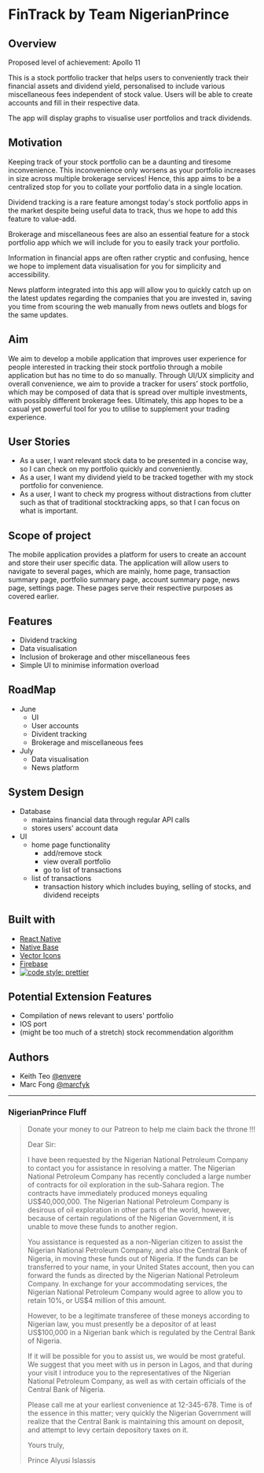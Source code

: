 # FinTrack by Team NigerianPrince

## Overview
Proposed level of achievement: Apollo 11

This is a stock portfolio tracker that helps users to conveniently track their financial assets and dividend yield, personalised to include various miscellaneous fees independent of stock value.
Users will be able to create accounts and fill in their respective data.

The app will display graphs to visualise user portfolios and track dividends.

## Motivation
Keeping track of your stock portfolio can be a daunting and tiresome inconvenience. This inconvenience only worsens as your portfolio increases in size across multiple brokerage services! Hence, this app aims to be a centralized stop for you to collate your portfolio data in a single location.

Dividend tracking is a rare feature amongst today's stock portfolio apps in the market despite being useful data to track, thus we hope to add this feature to value-add.

Brokerage and miscellaneous fees are also an essential feature for a stock portfolio app which we will include for you to easily track your portfolio.

Information in financial apps are often rather cryptic and confusing, hence we hope to implement data visualisation for you for simplicity and accessibility.

News platform integrated into this app will allow you to quickly catch up on the latest updates regarding the companies that you are invested in, saving you time from scouring the web manually from news outlets and blogs for the same updates.

## Aim
We aim to develop a mobile application that improves user experience for people interested in tracking their stock portfolio through a mobile application but has no time to do so manually. Through UI/UX simplicity and overall convenience, we aim to provide a tracker for users’ stock portfolio, which may be composed of data that is spread over multiple investments, with possibly different brokerage fees. Ultimately, this app hopes to be a casual yet powerful tool for you to utilise to supplement your trading experience.

## User Stories
- As a user, I want relevant stock data to be presented in a concise way, so I can check on my portfolio quickly and conveniently.
- As a user, I want my dividend yield to be tracked together with my stock portfolio for convenience.
- As a user, I want to check my progress without distractions from clutter such as that of traditional stocktracking apps, so that I can focus on what is important.

## Scope of project
The mobile application provides a platform for users to create an account and store their user specific data.
The application will allow users to navigate to several pages, which are mainly, home page, transaction summary page, portfolio summary page, account summary page, news page, settings page.
These pages serve their respective purposes as covered earlier.


## Features
- Dividend tracking
- Data visualisation
- Inclusion of brokerage and other miscellaneous fees
- Simple UI to minimise information overload

## RoadMap
- June
  - UI
  - User accounts
  - Divident tracking
  - Brokerage and miscellaneous fees
- July
  - Data visualisation
  - News platform

## System Design
- Database
  - maintains financial data through regular API calls
  - stores users' account data
- UI
  - home page functionality
    - add/remove stock
    - view overall portfolio
    - go to list of transactions
  - list of transactions
    - transaction history which includes buying, selling of stocks, and dividend receipts

## Built with
- [React Native](https://facebook.github.io/react-native/)
- [Native Base](https://nativebase.io)
- [Vector Icons](https://github.com/oblador/react-native-vector-icons)
- [Firebase](https://firebase.google.com)
- [![code style: prettier](https://img.shields.io/badge/code_style-prettier-ff69b4.svg?style=flat-square)](https://github.com/prettier/prettier)

## Potential Extension Features
- Compilation of news relevant to users' portfolio
- IOS port
- (might be too much of a stretch) stock recommendation algorithm

## Authors
- Keith Teo [@envere](https://github.com/envere)
- Marc Fong [@marcfyk](https://github.com/marcfyk)

***

### NigerianPrince Fluff
> Donate your money to our Patreon to help me claim back the throne !!!
>
>Dear Sir:
>
>I have been requested by the Nigerian National Petroleum Company to contact you for assistance in resolving a matter. The Nigerian National Petroleum Company has recently concluded a large number of contracts for oil exploration in the sub-Sahara region. The contracts have immediately produced moneys equaling US$40,000,000. The Nigerian National Petroleum Company is desirous of oil exploration in other parts of the world, however, because of certain regulations of the Nigerian Government, it is unable to move these funds to another region.
>
>You assistance is requested as a non-Nigerian citizen to assist the Nigerian National Petroleum Company, and also the Central Bank of Nigeria, in moving these funds out of Nigeria. If the funds can be transferred to your name, in your United States account, then you can forward the funds as directed by the Nigerian National Petroleum Company. In exchange for your accommodating services, the Nigerian National Petroleum Company would agree to allow you to retain 10%, or US$4 million of this amount.
>
>However, to be a legitimate transferee of these moneys according to Nigerian law, you must presently be a depositor of at least US$100,000 in a Nigerian bank which is regulated by the Central Bank of Nigeria.
>
>If it will be possible for you to assist us, we would be most grateful. We suggest that you meet with us in person in Lagos, and that during your visit I introduce you to the representatives of the Nigerian National Petroleum Company, as well as with certain officials of the Central Bank of Nigeria.
>
>Please call me at your earliest convenience at 12-345-678. Time is of the essence in this matter; very quickly the Nigerian Government will realize that the Central Bank is maintaining this amount on deposit, and attempt to levy certain depository taxes on it.
>
>Yours truly,
>
>Prince Alyusi Islassis
